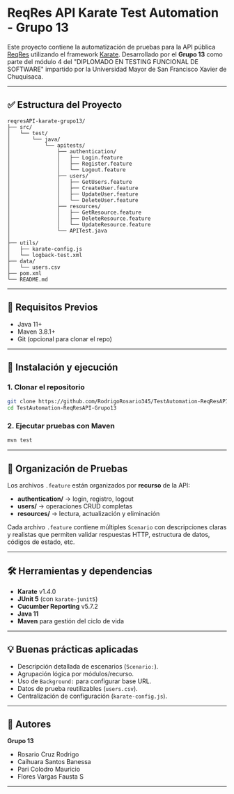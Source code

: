 # ReqRes API Karate Test Automation - Grupo 13

Este proyecto contiene la automatización de pruebas para la API pública [ReqRes](https://reqres.in) utilizando el framework [Karate](https://github.com/karatelabs/karate). Desarrollado por el **Grupo 13** como parte del módulo 4 del "DIPLOMADO EN TESTING FUNCIONAL DE SOFTWARE" impartido por la Universidad Mayor de San Francisco Xavier de Chuquisaca.

---

## ✅ Estructura del Proyecto

```
reqresAPI-karate-grupo13/
├── src/
│   └── test/
│       └── java/
│           └── apitests/
│               ├── authentication/
│               │   ├── Login.feature
│               │   ├── Register.feature
│               │   └── Logout.feature
│               ├── users/
│               │   ├── GetUsers.feature
│               │   ├── CreateUser.feature
│               │   ├── UpdateUser.feature
│               │   └── DeleteUser.feature
│               ├── resources/
│               │   ├── GetResource.feature
│               │   ├── DeleteResource.feature
│               │   └── UpdateResource.feature
│               └── APITest.java
│
├── utils/
│   ├── karate-config.js
│   └── logback-test.xml
├── data/
│   └── users.csv
├── pom.xml
└── README.md
```

---

## 🔧 Requisitos Previos

- Java 11+
- Maven 3.8.1+
- Git (opcional para clonar el repo)

---

## 🚀 Instalación y ejecución

### 1. Clonar el repositorio

```bash
git clone https://github.com/RodrigoRosario345/TestAutomation-ReqResAPI-Grupo13.git
cd TestAutomation-ReqResAPI-Grupo13
```

### 2. Ejecutar pruebas con Maven

```bash
mvn test
```

---

## 🧪 Organización de Pruebas

Los archivos `.feature` están organizados por **recurso** de la API:

- **authentication/** → login, registro, logout
- **users/** → operaciones CRUD completas
- **resources/** → lectura, actualización y eliminación

Cada archivo `.feature` contiene múltiples `Scenario` con descripciones claras y realistas que permiten validar respuestas HTTP, estructura de datos, códigos de estado, etc.

---

## 🛠️ Herramientas y dependencias

- **Karate** v1.4.0
- **JUnit 5** (con `karate-junit5`)
- **Cucumber Reporting** v5.7.2
- **Java 11**
- **Maven** para gestión del ciclo de vida

---

## 💡 Buenas prácticas aplicadas

- Descripción detallada de escenarios (`Scenario:`).
- Agrupación lógica por módulos/recurso.
- Uso de `Background:` para configurar base URL.
- Datos de prueba reutilizables (`users.csv`).
- Centralización de configuración (`karate-config.js`).

---

## 👥 Autores

**Grupo 13**  
- Rosario Cruz Rodrigo
- Caihuara Santos Banessa
- Pari Colodro Mauricio
- Flores Vargas Fausta S

---

